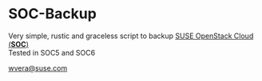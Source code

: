 # SOC-Backup
Very simple, rustic and graceless script to backup [SUSE OpenStack Cloud (**SOC**)](https://www.suse.com/products/suse-openstack-cloud)   
Tested in SOC5 and SOC6   

wvera@suse.com
